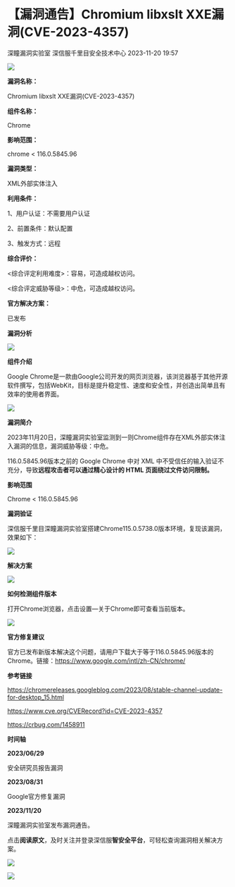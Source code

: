 #  【漏洞通告】Chromium libxslt XXE漏洞(CVE-2023-4357)   
深瞳漏洞实验室  深信服千里目安全技术中心   2023-11-20 19:57  
  
![](https://mmbiz.qpic.cn/mmbiz_gif/w8NHw6tcQ5z4REWgiabuvPOmYohb8mLHbuNWe6lsbKvEIicPibiagH5RiaGDaUChyl8rFWnOlkAPoefHJmItmwxzMkA/640?wx_fmt=gif&from=appmsg "")  
  
**漏洞名称：**  
  
Chromium libxslt XXE漏洞(CVE-2023-4357)  
  
**组件名称：**  
  
Chrome  
  
**影响范围：**  
  
chrome < 116.0.5845.96  
  
**漏洞类型：**  
  
XML外部实体注入  
  
**利用条件：**  
  
1、用户认证：不需要用户认证  
  
2、前置条件：默认配置  
  
3、触发方式：远程  
  
**综合评价：**  
  
<综合评定利用难度>：容易，可造成越权访问。  
  
<综合评定威胁等级>：中危，可造成越权访问。  
  
**官方解决方案：**  
  
已发布  
  
  
  
  
  
**漏洞分析**  
  
![](https://mmbiz.qpic.cn/mmbiz_gif/w8NHw6tcQ5z4REWgiabuvPOmYohb8mLHbHvlic9ichnRxwyDd4Fs1R7uCSHTXNLemMntCBvS5G9kgnIXrUFx2511w/640?wx_fmt=gif&from=appmsg "")  
  
**组件介绍**  
  
Google Chrome是一款由Google公司开发的网页浏览器，该浏览器基于其他开源软件撰写，包括WebKit，目标是提升稳定性、速度和安全性，并创造出简单且有效率的使用者界面。  
  
![](https://mmbiz.qpic.cn/mmbiz_gif/w8NHw6tcQ5z4REWgiabuvPOmYohb8mLHbHvlic9ichnRxwyDd4Fs1R7uCSHTXNLemMntCBvS5G9kgnIXrUFx2511w/640?wx_fmt=gif&from=appmsg "")  
  
**漏洞简介**  
  
2023年11月20日，深瞳漏洞实验室监测到一则Chrome组件存在XML外部实体注入漏洞的信息，漏洞威胁等级：中危。  
  
  
116.0.5845.96版本之前的 Google Chrome 中对 XML 中不受信任的输入验证不充分，导致**远程攻击者可以通过精心设计的 HTML 页面绕过文件访问限制。**  
  
  
**影响范围**  
  
Chrome < 116.0.5845.96  
  
  
**漏洞验证**  
  
  
深信服千里目深瞳漏洞实验室搭建Chrome115.0.5738.0版本环境，复现该漏洞，效果如下：  
  
  
![](https://mmbiz.qpic.cn/mmbiz_png/w8NHw6tcQ5z4REWgiabuvPOmYohb8mLHbGdmASWKMUmXCicWGBHkbibwhWsnY6tz2U3AhTKqwUH7tTuAYPyfAZ5DA/640?wx_fmt=png&from=appmsg "")  
  
  
  
**解决方案**  
  
![](https://mmbiz.qpic.cn/mmbiz_gif/w8NHw6tcQ5z4REWgiabuvPOmYohb8mLHbHvlic9ichnRxwyDd4Fs1R7uCSHTXNLemMntCBvS5G9kgnIXrUFx2511w/640?wx_fmt=gif&from=appmsg "")  
  
**如何检测组件版本**  
  
  
打开Chrome浏览器，点击设置—关于Chrome即可查看当前版本。  
  
![](https://mmbiz.qpic.cn/mmbiz_gif/w8NHw6tcQ5z4REWgiabuvPOmYohb8mLHbHvlic9ichnRxwyDd4Fs1R7uCSHTXNLemMntCBvS5G9kgnIXrUFx2511w/640?wx_fmt=gif&from=appmsg "")  
  
**官方修复建议**  
  
  
官方已发布新版本解决这个问题，请用户下载大于等于116.0.5845.96版本的Chrome。链接：https://www.google.com/intl/zh-CN/chrome/  
  
  
**参考链接**  
  
  
https://chromereleases.googleblog.com/2023/08/stable-channel-update-for-desktop_15.html  
  
https://www.cve.org/CVERecord?id=CVE-2023-4357  
  
https://crbug.com/1458911  
  
  
**时间轴**  
  
  
  
**2023/06/29**  
  
安全研究员报告漏洞  
  
  
**2023/08/31**  
  
Google官方修复漏洞  
  
  
**2023/11/20**  
  
深瞳漏洞实验室发布漏洞通告。  
  
点击**阅读原文**，及时关注并登录深信服**智安全平台**，可轻松查询漏洞相关解决方案。  
  
![](https://mmbiz.qpic.cn/mmbiz_png/w8NHw6tcQ5z4REWgiabuvPOmYohb8mLHbZLZVLoA2UI8ZdUPRdLa7iaTuK5qexMEicuMUuDShs6DKUKTCWEbfEdHA/640?wx_fmt=png&from=appmsg "")  
  
  
![](https://mmbiz.qpic.cn/mmbiz_jpg/w8NHw6tcQ5z4REWgiabuvPOmYohb8mLHbLIqvOd1tEnSKsTgQZOIxHcTLaXrTr75Na6zFp7QHbu1x9jgBEibszdA/640?wx_fmt=jpeg&from=appmsg "")  
  
  
  
